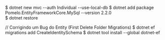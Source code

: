 $ dotnet new mvc --auth Individual --use-local-db
$ dotnet add package Pomelo.EntityFrameworkCore.MySql --version 2.2.0  
$ dotnet restore

// Corrigindo um Bug do Entity (First Delete Folder Migrations)
$ dotnet ef migrations add CreateIdentitySchema
$ dotnet tool install --global dotnet-ef